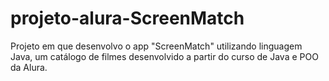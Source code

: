 # projeto-alura-ScreenMatch
Projeto em que desenvolvo o app "ScreenMatch" utilizando linguagem Java, um catálogo de filmes desenvolvido a partir do curso de Java e POO da Alura. 
